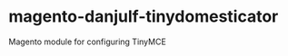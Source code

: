 magento-danjulf-tinydomesticator
================================

Magento module for configuring TinyMCE
